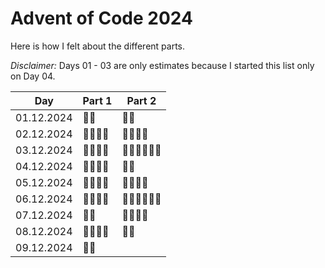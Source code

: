 # Advent of Code 2024

Here is how I felt about the different parts.

_Disclaimer:_ Days 01 - 03 are only estimates because I started this list only on Day 04.

| Day | Part 1 | Part 2 |
| --- | ------ | ------ |
| 01.12.2024 | 🎅🏼 | 🎅🏼 |
| 02.12.2024 | 🎅🏼🎅🏼 | 🎅🏼🎅🏼 |
| 03.12.2024 | 🎅🏼🎅🏼 | 🎅🏼🎅🏼🎅🏼 |
| 04.12.2024 | 🎅🏼🎅🏼 | 🎅🏼 |
| 05.12.2024 | 🎅🏼🎅🏼 | 🎅🏼🎅🏼 |
| 06.12.2024 | 🎅🏼🎅🏼 | 🎅🏼🎅🏼🎅🏼 |
| 07.12.2024 | 🎅🏼 | 🎅🏼🎅🏼 |
| 08.12.2024 | 🎅🏼🎅🏼 | 🎅🏼 |
| 09.12.2024 | 🎅🏼 | |
